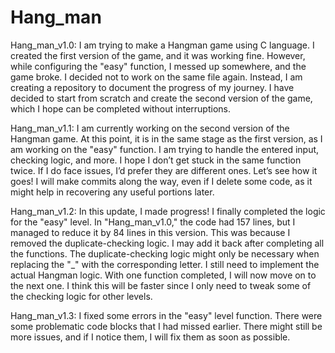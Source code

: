 # Hang_man

Hang_man_v1.0: I am trying to make a Hangman game using C language. I created the first version of the game, and it was working fine. However, while configuring the "easy" function, I messed up somewhere, and the game broke. I decided not to work on the same file again. Instead, I am creating a repository to document the progress of my journey. I have decided to start from scratch and create the second version of the game, which I hope can be completed without interruptions.

Hang_man_v1.1: I am currently working on the second version of the Hangman game. At this point, it is in the same stage as the first version, as I am working on the "easy" function. I am trying to handle the entered input, checking logic, and more. I hope I don’t get stuck in the same function twice. If I do face issues, I’d prefer they are different ones. Let’s see how it goes! I will make commits along the way, even if I delete some code, as it might help in recovering any useful portions later.

Hang_man_v1.2: In this update, I made progress! I finally completed the logic for the "easy" level. In "Hang_man_v1.0," the code had 157 lines, but I managed to reduce it by 84 lines in this version. This was because I removed the duplicate-checking logic. I may add it back after completing all the functions. The duplicate-checking logic might only be necessary when replacing the "_" with the corresponding letter. I still need to implement the actual Hangman logic. With one function completed, I will now move on to the next one. I think this will be faster since I only need to tweak some of the checking logic for other levels.

Hang_man_v1.3: I fixed some errors in the "easy" level function. There were some problematic code blocks that I had missed earlier. There might still be more issues, and if I notice them, I will fix them as soon as possible.
